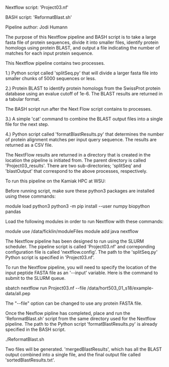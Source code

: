 Nextflow script: 'Project03.nf'

BASH script: 'ReformatBlast.sh'

Pipeline author: Jodi Humann


The purpose of this Nextflow pipeline and BASH script is to take a large fasta file of 
protein sequences, divide it into smaller files, identify protein homologs using 
protein BLAST, and output a file indicating the number of matches for each input 
protein sequence.

This Nextflow pipeline contains two processes.  

1.) Python script called 'splitSeq.py' that will divide a larger fasta file
    into smaller chunks of 5000 sequences or less. 

2.) Protein BLAST to identify protein homologs from the SwissProt protein database 
    using an evalue cutoff of 1e-6.  The BLAST results are returned in a tabular 
    format. 

The BASH script run after the Next Flow script contains to processes.

3.) A simple 'cat' command to combine the BLAST output files into a single file for 
    the next step.

4.) Python script called 'formatBlastResults.py' that determines the number of protein 
    alignment matches per input query sequence. The results are returned as a CSV file.

The NextFlow results are returned in a directory that is created in the location the 
pipeline is initiated from.  The parent directory is called 'Project03_results'.  There 
are two sub-directories; 'splitSeq' and 'blastOutput' that correspond to the above 
processes, respectively.


To run this pipeline on the Kamiak HPC at WSU:

Before running script, make sure these python3 packages are installed using these 
commands:

  module load python3
  python3 -m pip install --user numpy biopython pandas


Load the following modules in order to run Nextflow with these commands:

  module use /data/ficklin/moduleFiles
  module add java nextflow


The Nextflow pipeline has been designed to run using the SLURM scheduler. The pipeline 
script is called 'Project03.nf' and correponding configuration file is called 
'nextflow.config'. The path to the 'splitSeq.py' Python script is specified in 
'Project03.nf'.

To run the Nextflow pipeline, you will need to specify the location of the input peptide 
FASTA file as an '--input' variable.  Here is the command to submit to the SLURM queue.

  sbatch nextflow run Project03.nf --file /data/hort503_01_s18/example-data/all.pep

The "--file" option can be changed to use any protein FASTA file.

Once the Nexflow pipline has completed, place and run the 'ReformatBlast.sh' script from 
the same directory used for the Nextflow pipeline.  The path to the Python script 
'formatBlastResults.py' is already specified in the BASH script.

  ./ReformatBlast.sh

Two files will be generated.  'mergedBlastResults', which has all the BLAST output 
combined into a single file, and the final output file called 'sortedBlastResults.txt'.






